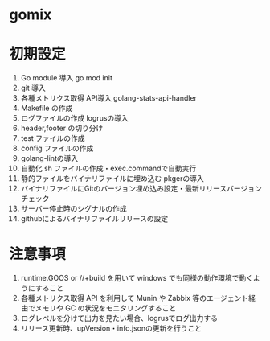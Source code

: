 # gomix

# 初期設定

1. Go module 導入 go mod init
2. git 導入
3. 各種メトリクス取得 API導入 golang-stats-api-handler
4. Makefile の作成
5. ログファイルの作成 logrusの導入
6. header,footer の切り分け
7. test ファイルの作成
8. config ファイルの作成
9. golang-lintの導入
10. 自動化 sh ファイルの作成・exec.commandで自動実行
11. 静的ファイルをバイナリファイルに埋め込む pkgerの導入
12. バイナリファイルにGitのバージョン埋め込み設定・最新リリースバージョンチェック
13. サーバー停止時のシグナルの作成
14. githubによるバイナリファイルリリースの設定

# 注意事項

1. runtime.GOOS or //+build を用いて windows でも同様の動作環境で動くようにすること
2. 各種メトリクス取得 API を利用して Munin や Zabbix 等のエージェント経由でメモリや GC の状況をモニタリングすること
3. ログレベルを分けて出力を見たい場合、logrusでログ出力する
4. リリース更新時、upVersion・info.jsonの更新を行うこと
